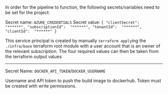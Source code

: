 In order for the pipeline to function, the following secrets/variables need to
be set for the project:

Secret name: `AZURE_CREDENTIALS`
Secret value: `{ "clientSecret":  "******", "subscriptionId":  "******", "tenantId":  "******", "clientId":  "******" }`

This service principal is created by manually `terraform apply`ing the 
`./infra/base` terraform root module with a user account that is an owner of
the relevant subscription. The four required values can then be taken from the
terraform output values

---

Secret Name: `DOCKER_API_TOKEN`/`DOCKER_USERNAME`

Username and API token to push the build image to dockerhub. Token must be
created with write permissions.

